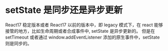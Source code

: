 # setState 是同步还是异步更新
React17 稳定版本或者 React17 以前的版本中，即 legacy 模式下，在 react 能够接管的地方，比如生命周期或者合成事件中, setState 是异步更新的。
但是在 setTimeout 或者通过 window.addEventListener 添加的原生事件中，setState 则是同步的。